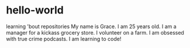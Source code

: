 # hello-world
learning 'bout repositories
My name is Grace. I am 25 years old. I am a manager for a kickass grocery store. I volunteer on a farm. I am obsessed with true crime podcasts. I am learning to code!
